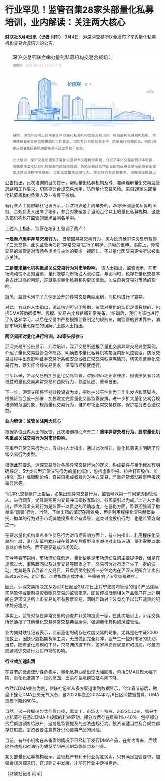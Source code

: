 # 行业罕见！监管召集28家头部量化私募培训，业内解读：关注两大核心

**财联社3月4日讯（记者 闫军）** 3月4日，沪深两交易所联合发布了举办量化私募机构交易合规培训的公告。

![b8f7eb5be0fe066c72aaad5bbbb072a9.jpg](https://raw.githubusercontent.com/qqhsx/qqnews_image/main/2024/03/04/行业罕见！监管召集28家头部量化私募培训，业内解读：关注两大核心/b8f7eb5be0fe066c72aaad5bbbb072a9.jpg)

公告指出，此次培训的目的在于，帮助量化私募机构及时、准确理解量化交易监管思路和工作要求，切实提升合规交易水平，防范量化交易风险。来自28家头部量化私募机构的负责人及业务骨干参加。

有行业人士向财联社记者表示，此次培训是上周举办的，28家头部量化私募的法务、合规负责人出席了培训，参会对象覆盖了当前百亿以上的量化私募机构，这些头部机构也在监管的重点监测名单中。

上述人士指出，监管在培训上强调了两点：

**一是重点重申异常交易行为。**
日前因异常交易行为，灵均投资被沪深交易所暂停了三天交易，此次监管再次将“异常交易”进行了明确、清晰的重申。事实上，异常交易的监管是对市场各类参与主体的要求一视同仁，不过量化因交易更快所以被重点关注。

**二是要求量化机构重点关注交易行为对市场影响。**
该人士指出，监管表示，在市场流动性不高的当前，量化能够为市场注入流动性，与此同时，也存在量化交易本身占比过高的问题，这就要求量化私募机构更加慎重。关注自身交易对市场的影响。

据悉，监管也列举了几例未公开的异常交易典型案例，向机构进行了宣导。

对此，有业内人士指出，通过培训可以了解到，监管对量化的认识是很客观的，包括DMA等数据模型、规模、交易占比数据都非常完备。“培训后，我们内部也进行了传达和学习，以后在交易中严格按照监管制定的规则来，向监管的要求靠齐，消除市场对量化存在的误解。”上述人士指出。

**两交易所对量化进行培训，28家头部参与**

沪深交易所公告显示，此次培训，深沪交易所通报了量化交易异常交易典型案例，介绍了量化交易监管总体思路，明确要求量化私募机构加强内部风控管理，防范交易过程中出现影响证券交易所系统安全或者正常交易秩序等情形，切实规范量化交易行为，落实好合规交易要求，保障市场稳健运行。

今年以来，沪深交易所加强量化交易监管，对影响市场正常秩序、损害投资者合法权益的量化交易异常交易和违规行为，快速反应、重拳出击。

下一步，沪深交所将坚持以投资者为本，把维护公平性作为工作出发点和落脚点，根据证监会统一部署，加快建立完善量化交易监管安排，进一步扩大量化交易合规培训的范围对象，规范量化交易行为，维护市场正常交易秩序，保护投资者合法权益。

**业内解读：监管关注两大核心**

根据多位业内人士的反馈，此次培训核心点有二：**重申异常交易行为、要求量化机构重点关注交易行为对市场影响。**

在重申异常交易行为上，有业内人士指出，通过此次培训，量化私募更加明确了异常交易行为类型。

根据此前要求，沪深交易所对各类异常交易行为的定义、构成要件与量化标准有明确规定，5大类典型异常交易行为的量化标准，包括虚假申报、拉抬打压股价、维持涨（跌）幅限制价格、自买自卖或者互为对手方交易、严重异常波动股票申报速率异常等。

“程序化交易账户上报后，如果出现异常交易行为，监管可以第一时间穿透到管理人，进行调查。尤其是短期内交易冲击指数涨跌的，各家要引以为戒。”上述人士指出，严格异常交易行为是监管一以贯之的明确态度，在量化方面，监管还强调了撤单率“谎骗”行为。当然，下单出错的情况在所难免，但是利用程序化交易频繁委托、撤单的行为对于市场其他投资者会有误导，这类过度投机行为，也是监管方向之一。

在要求量化机构重点关注交易行为对市场影响方面上，有业内指出，利用程序化交易的工具，量化私募机构应该在算法交易模型设置减少对市场波动，量化需要以本身以价格优先，而不是要造成市场波动。

在今年春节期间，市场流动性低迷，量化私募是市场流动性的主要提供者，但是在规模过大、策略趋同以及过度交易等因素之下，交易行为对市场产生了一定的波动。尤其是春节后首个交易日，开盘后灵均投资一分钟之内在沪深交易所合计卖出超过25亿元，对沪指、深成指数造成冲击，严重影响了正常交易秩序。

因此，沪深交易所决定从2月20日起至2月22日止对宁波灵均管理的相关产品连续实施暂停或限制投资者账户交易的监管措施，即暂停或限制相关产品账户在上述期间在沪深交易所上市交易的所有股票交易，同时启动对宁波灵均予以公开谴责的纪律处分程序。

事实上，监管对存在异常交易的调查并非灵均投资一家，在此次培训上，沪深交易所还通报了其他量化交易异常交易典型案例，强调量化机构的风控管理。

业内向财联社记者表示，此前量化的确存在过度交易的现象，尤其是在中证2000指数上，因缺少股指期货等工具，无法做到完全对冲，会产生一些对市场的扰动。当前，随着量化规模的下降，交易拥挤度下降，各家风控合规意识的提高，尽量去规避减少交易行为对市场的影响。

**行业或加速出清**

在春节的微盘流动性危机中，量化私募业绩出现大幅回撤，包括DMA规模大幅下降，量化也遭遇了一定的赎回，当前存量规模已经有所下降。

依然以DMA业务为例，财联社记者从多方渠道拿到数据显示，今年春节前后，微盘下挫让DMA业务元气大伤，自2023年底至2024年2月8日区间数据推算，DMA规模下降约50%。

当然，这一数据仅包含监管口径，事实上，市场人士指出，2023年以来，部分中小私募存在通过DMA上规模的利益驱动，部分收费存在费率1%+40%，包括部分劣后额度销售给散户，这或是监管提及的违法违规行为。投资者适当性及合规性都存在瑕疵，投资者要注意做好识别这类产品的风险。

当前，有些小机构在未备案的情况下已经私下发行DMA产品，在业内看来，后续这些违规和违法行为或将受到严厉的监管处罚及问责。

某头部量化私募机构表示，监管趋严有利于行业优胜劣汰，只有满足监管要求，加强合规风控意识，在规则之中发展，才能在行业中走得更远。

（财联社记者 闫军）

